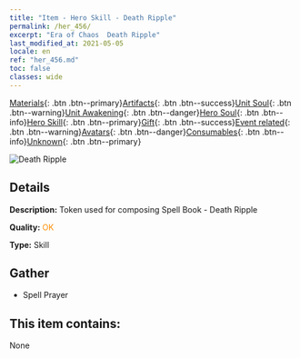 ```yaml
---
title: "Item - Hero Skill - Death Ripple"
permalink: /her_456/
excerpt: "Era of Chaos  Death Ripple"
last_modified_at: 2021-05-05
locale: en
ref: "her_456.md"
toc: false
classes: wide
---
```

 [Materials](/Items/){: .btn .btn--primary}[Artifacts](/Items/Artifacts/){: .btn .btn--success}[Unit Soul](/Items/UnitSoul/){: .btn .btn--warning}[Unit Awakening](/Items/UnitAwakening/){: .btn .btn--danger}[Hero Soul](/Items/HeroSoul/){: .btn .btn--info}[Hero Skill](/Items/HeroSkill/){: .btn .btn--primary}[Gift](/Items/Gift/){: .btn .btn--success}[Event related](/Items/Events/){: .btn .btn--warning}[Avatars](/Items/Avatars/){: .btn .btn--danger}[Consumables](/Items/Consumables/){: .btn .btn--info}[Unknown](/Items/Unknown/){: .btn .btn--primary}

 ![Death Ripple](/images/t/ps_siwangbowen.png)

## Details
 **Description:** Token used for composing Spell Book - Death Ripple

 **Quality:** <span style="color: #FF8C00">OK</span>

 **Type:** Skill

## Gather

*    Spell Prayer 

## This item contains:

  None

